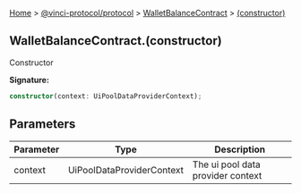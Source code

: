 [Home](./index.md) &gt; [@vinci-protocol/protocol](./protocol.md) &gt; [WalletBalanceContract](./protocol.walletbalancecontract.md) &gt; [(constructor)](./protocol.walletbalancecontract._constructor_.md)

## WalletBalanceContract.(constructor)

Constructor

<b>Signature:</b>

```typescript
constructor(context: UiPoolDataProviderContext);
```

## Parameters

| Parameter | Type                      | Description                       |
| --------- | ------------------------- | --------------------------------- |
| context   | UiPoolDataProviderContext | The ui pool data provider context |
